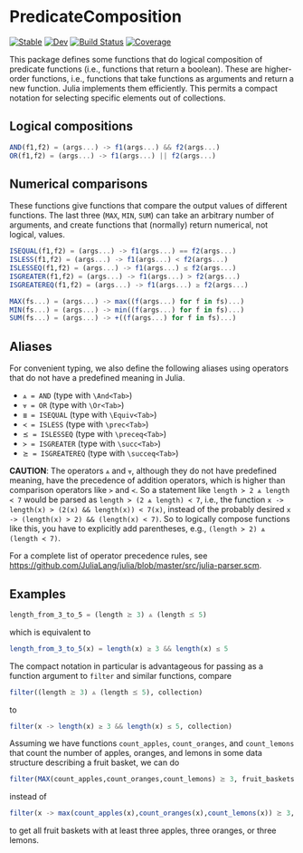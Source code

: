 # PredicateComposition

[![Stable](https://img.shields.io/badge/docs-stable-blue.svg)](https://jfeist.github.io/PredicateComposition.jl/stable)
[![Dev](https://img.shields.io/badge/docs-dev-blue.svg)](https://jfeist.github.io/PredicateComposition.jl/dev)
[![Build Status](https://travis-ci.com/jfeist/PredicateComposition.jl.svg?branch=master)](https://travis-ci.com/jfeist/PredicateComposition.jl)
[![Coverage](https://codecov.io/gh/jfeist/PredicateComposition.jl/branch/master/graph/badge.svg)](https://codecov.io/gh/jfeist/PredicateComposition.jl)

This package defines some functions that do logical composition of predicate functions (i.e., functions that return a boolean). These are higher-order functions, i.e., functions that take functions as arguments and return a new function. Julia implements them efficiently. This permits a compact notation for selecting specific elements out of collections. 

## Logical compositions
```julia
AND(f1,f2) = (args...) -> f1(args...) && f2(args...)
OR(f1,f2) = (args...) -> f1(args...) || f2(args...)
```

## Numerical comparisons

These functions give functions that compare the output values of different functions. The last three (`MAX`, `MIN`, `SUM`) can take an arbitrary number of arguments, and create functions that (normally) return numerical, not logical, values.

```julia
ISEQUAL(f1,f2) = (args...) -> f1(args...) == f2(args...)
ISLESS(f1,f2) = (args...) -> f1(args...) < f2(args...)
ISLESSEQ(f1,f2) = (args...) -> f1(args...) ≤ f2(args...)
ISGREATER(f1,f2) = (args...) -> f1(args...) > f2(args...)
ISGREATEREQ(f1,f2) = (args...) -> f1(args...) ≥ f2(args...)

MAX(fs...) = (args...) -> max((f(args...) for f in fs)...)
MIN(fs...) = (args...) -> min((f(args...) for f in fs)...)
SUM(fs...) = (args...) -> +((f(args...) for f in fs)...)
```

## Aliases

For convenient typing, we also define the following aliases using operators that do not have a predefined meaning in Julia.

- `⩓ = AND` (type with `\And<Tab>`)
- `⩔ = OR` (type with `\Or<Tab>`)
- `≣ = ISEQUAL` (type with `\Equiv<Tab>`)
- `≺ = ISLESS` (type with `\prec<Tab>`)
- `⪯ = ISLESSEQ` (type with `\preceq<Tab>`)
- `≻ = ISGREATER` (type with `\succ<Tab>`)
- `⪰ = ISGREATEREQ` (type with `\succeq<Tab>`)

**CAUTION**: The operators `⩓` and `⩔`, although they do not have predefined meaning, have the precedence of addition operators, which is higher than comparison operators like `≻` and `≺`.
So a statement like `length ≻ 2 ⩓ length ≺ 7` would be parsed as `length ≻ (2 ⩓ length) ≺ 7`, i.e., the function `x -> length(x) > (2(x) && length(x)) < 7(x)`, instead of the probably desired `x -> (length(x) > 2) && (length(x) < 7)`.
So to logically compose functions like this, you have to explicitly add parentheses, e.g., `(length ≻ 2) ⩓ (length ≺ 7)`.

For a complete list of operator precedence rules, see https://github.com/JuliaLang/julia/blob/master/src/julia-parser.scm.

## Examples

```julia
length_from_3_to_5 = (length ⪰ 3) ⩓ (length ⪯ 5)
```
which is equivalent to
```julia
length_from_3_to_5(x) = length(x) ≥ 3 && length(x) ≤ 5
```
The compact notation in particular is advantageous for passing as a function argument to `filter` and similar functions, compare
```julia
filter((length ⪰ 3) ⩓ (length ⪯ 5), collection)
```
to
```julia
filter(x -> length(x) ≥ 3 && length(x) ≤ 5, collection)
```

Assuming we have functions `count_apples`, `count_oranges`, and `count_lemons` that count the number of apples, oranges, and lemons in some data structure describing a fruit basket, we can do
```julia
filter(MAX(count_apples,count_oranges,count_lemons) ⪰ 3, fruit_baskets)
```
instead of
```julia
filter(x -> max(count_apples(x),count_oranges(x),count_lemons(x)) ⪰ 3, fruit_baskets)
```
to get all fruit baskets with at least three apples, three oranges, or three lemons.
